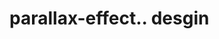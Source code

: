 # parallax-effect.. desgin                                                                                                                                                                                                                                                                                                                                                                                                                                                                             
